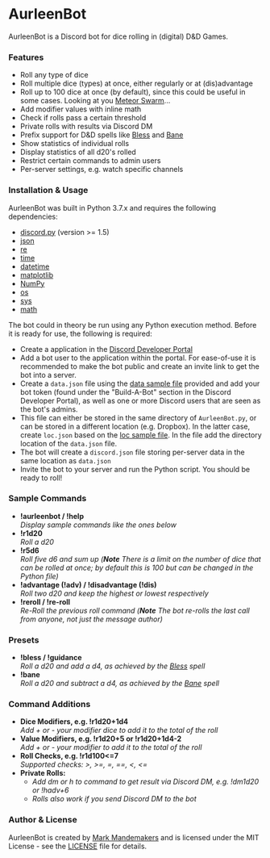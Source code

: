 
# AurleenBot
AurleenBot is a Discord bot for dice rolling in (digital) D&D Games.

### Features
- Roll any type of dice
- Roll multiple dice (types) at once, either regularly or at (dis)advantage
- Roll up to 100 dice at once (by default), since this could be useful in some cases. Looking at you [Meteor Swarm](https://www.dndbeyond.com/spells/meteor-swarm)...
- Add modifier values with inline math
- Check if rolls pass a certain threshold
- Private rolls with results via Discord DM
- Prefix support for D&D spells like [Bless](https://www.dndbeyond.com/spells/bless) and [Bane](https://www.dndbeyond.com/spells/bane)
- Show statistics of individual rolls
- Display statistics of all d20's rolled
- Restrict certain commands to admin users
- Per-server settings, e.g. watch specific channels


### Installation & Usage
AurleenBot was built in Python 3.7.x and requires the following dependencies:
- [discord.py](https://github.com/Rapptz/discord.py ) (version >= 1.5)
- [json](https://docs.python.org/3/library/json.html )
- [re](https://docs.python.org/3/library/re.html )
- [time](https://docs.python.org/3/library/time.html )
- [datetime](https://docs.python.org/3/library/datetime.html )
- [matplotlib](https://matplotlib.org/ )
- [NumPy](https://numpy.org/ )
- [os](https://docs.python.org/3/library/os.html )
- [sys](https://docs.python.org/3/library/sys.html )
- [math](https://docs.python.org/3/library/math.html )

The bot could in theory be run using any Python execution method. Before it is ready for use, the following is required:
- Create a application in the [Discord Developer Portal](https://discordapp.com/developers/applications)
- Add a bot user to the application within the portal. For ease-of-use it is recommended to make the bot public and create an invite link to get the bot into a server.
- Create a `data.json` file using the [data sample file](https://github.com/MarkMandemakers/AurleenBot/blob/master/SAMPLE_data.json) provided and add your bot token (found under the "Build-A-Bot" section in the Discord Developer Portal), as well as one or more Discord users that are seen as the bot's admins.
- This file can either be stored in the same directory of `AurleenBot.py`, or can be stored in a different location (e.g. Dropbox). In the latter case, create `loc.json` based on the [loc sample file](https://github.com/MarkMandemakers/AurleenBot/blob/master/SAMPLE_loc.json). In the file add the directory location of the `data.json` file.
- The bot will create a `discord.json` file storing per-server data in the same location as `data.json`
- Invite the bot to your server and run the Python script. You should be ready to roll!


### Sample Commands
- **!aurleenbot / !help**  
  *Display sample commands like the ones below*
- **!r1d20**  
  *Roll a d20*
- **!r5d6**  
  *Roll five d6 and sum up (__Note__ There is a limit on the number of dice that can be rolled at once; by default this is 100 but can be changed in the Python file)*
- **!advantage (!adv) / !disadvantage (!dis)**  
  *Roll two d20 and keep the highest or lowest respectively*
- **!reroll / !re-roll**  
  *Re-Roll the previous roll command (__Note__ The bot re-rolls the last call from anyone, not just the message author)*
  
### Presets
- **!bless / !guidance**  
  *Roll a d20 and add a d4, as achieved by the [Bless](https://www.dndbeyond.com/spells/bless) spell*
- **!bane**  
  *Roll a d20 and subtract a d4, as achieved by the [Bane](https://www.dndbeyond.com/spells/bane) spell*
  
### Command Additions
- **Dice Modifiers, e.g. !r1d20+1d4**  
  *Add + or - your modifier dice to add it to the total of the roll*
- **Value Modifiers, e.g. !r1d20+5 or !r1d20+1d4-2**  
  *Add + or - your modifier to add it to the total of the roll*
- **Roll Checks, e.g. !r1d100<=7**  
  *Supported checks: >, >=, =, ==, <, <=*
- **Private Rolls:**  
	- *Add dm or h to command to get result via Discord DM, e.g. !dm1d20 or !hadv+6*
	- *Rolls also work if you send Discord DM to the bot*



### Author & License
AurleenBot is created by [Mark Mandemakers](https://github.com/MarkMandemakers) and is licensed under the MIT License - see the [LICENSE](https://github.com/MarkMandemakers/AurleenBot/blob/master/LICENSE) file for details.
